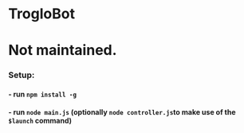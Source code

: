 # TrogloBot

# Not maintained.

### Setup:
#### - run `npm install -g`
#### - run `node main.js` (optionally `node controller.js`to make use of the `$launch` command)

